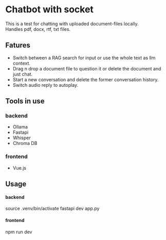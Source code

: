 # Chatbot with socket
This is a test for chatting with uploaded document-files locally.  
Handles pdf, docx, rtf, txt files.

## Fatures
- Switch between a RAG search for input or use the whole text as llm context. 
- Drag n drop a document file to question it or delete the document and just chat. 
- Start a new conversation and delete the former conversation history.
- Switch audio reply to autoplay.

## Tools in use 
### backend
- Ollama 
- Fastapi
- Whisper
- Chroma DB 

### frontend
- Vue.js

## Usage
#### backend
source .venv/bin/activate
fastapi dev app.py

#### frontend
npm run dev

